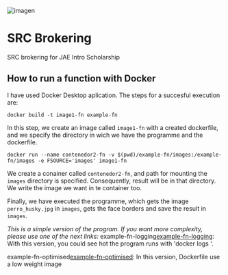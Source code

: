 ![imagen](https://github.com/AlvaroRodriguezGallardo/src-brokering/assets/7033451/24942575-d479-41c6-b918-7a21b2cc76f1)

# SRC Brokering

SRC brokering for JAE Intro Scholarship

## How to run a function with Docker

I have used Docker Desktop aplication. The steps for a succesful execution are:

```
docker build -t image1-fn example-fn
```

In this step, we create an image called `image1-fn` with a created dockerfile, and we specify the directory in wich we have the programme and the dockerfile.

```
docker run --name contenedor2-fn -v $(pwd)/example-fn/images:/example-fn/images -e FSOURCE='images' image1-fn
```

We create a conainer called `contenedor2-fn`, and path for mounting the `images` directory is specified. Consequently, result will be in that directory. We write the image we want in te container too.


Finally, we have executed the programme, which gets the image `perro_husky.jpg` in `images`, gets the face borders and save the result in `images`.


*This is a simple version of the program. If you want more complexity, please use one of the next links:*
example-fn-logging[example-fn-logging](https://github.com/AlvaroRodriguezGallardo/src-brokering/tree/logging-output): With this version, you could see hot the program runs with 'docker logs <image>'.

example-fn-optimised[example-fn-optimised](https://github.com/AlvaroRodriguezGallardo/src-brokering/tree/example-fn-optimised): In this version, Dockerfile use a low weight image
